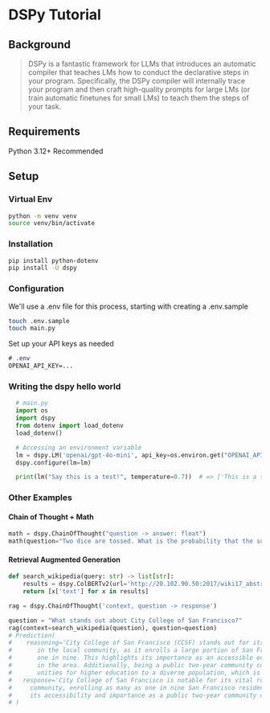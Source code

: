 # DSPy Tutorial

## Background
> DSPy is a fantastic framework for LLMs that introduces an automatic compiler that teaches LMs how to conduct the declarative steps in your program. Specifically, the DSPy compiler will internally trace your program and then craft high-quality prompts for large LMs (or train automatic finetunes for small LMs) to teach them the steps of your task.

## Requirements
Python 3.12+ Recommended
## Setup
### Virtual Env
```bash
python -m venv venv
source venv/bin/activate
```
### Installation
```bash
pip install python-dotenv
pip install -U dspy
```
### Configuration

We'll use a .env file for this process, starting with creating a .env.sample

```bash
touch .env.sample
touch main.py
```

Set up your API keys as needed

```md
# .env
OPENAI_API_KEY=...
```

### Writing the dspy hello world
```python
  # main.py
  import os
  import dspy
  from dotenv import load_dotenv
  load_dotenv()

  # Accessing an environment variable
  lm = dspy.LM('openai/gpt-4o-mini', api_key=os.environ.get("OPENAI_API_KEY"))
  dspy.configure(lm=lm)

  print(lm("Say this is a test!", temperature=0.7))  # => ['This is a test! How can I assist you further?']
```

### Other Examples
#### Chain of Thought + Math
```python
math = dspy.ChainOfThought("question -> answer: float")
math(question="Two dice are tossed. What is the probability that the sum equals two?")
```
#### Retrieval Augmented Generation
```python
def search_wikipedia(query: str) -> list[str]:
    results = dspy.ColBERTv2(url='http://20.102.90.50:2017/wiki17_abstracts')(query, k=3)
    return [x['text'] for x in results]

rag = dspy.ChainOfThought('context, question -> response')

question = "What stands out about City College of San Francisco?"
rag(context=search_wikipedia(question), question=question)
# Prediction(
#    reasoning='City College of San Francisco (CCSF) stands out for its significant role
#       in the local community, as it enrolls a large portion of San Francisco residents—up to
#       one in nine. This highlights its importance as an accessible educational institution 
#       in the area. Additionally, being a public two-year community college, it provides opport
#       unities for higher education to a diverse population, which is a key aspect of its mission.',
#   response='City College of San Francisco is notable for its vital role in the local
#     community, enrolling as many as one in nine San Francisco residents, which underscores
#     its accessibility and importance as a public two-year community college.'
# )
```


